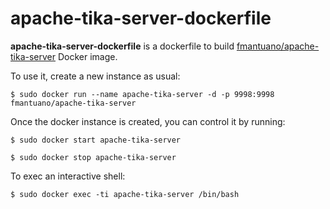 # apache-tika-server-dockerfile

**apache-tika-server-dockerfile** is a dockerfile to build [fmantuano/apache-tika-server](https://hub.docker.com/r/fmantuano/apache-tika-server/) Docker image.


To use it, create a new instance as usual:

```
$ sudo docker run --name apache-tika-server -d -p 9998:9998 fmantuano/apache-tika-server
```

Once the docker instance is created, you can control it by running:

```
$ sudo docker start apache-tika-server

$ sudo docker stop apache-tika-server
```

To exec an interactive shell:

```
$ sudo docker exec -ti apache-tika-server /bin/bash
```
